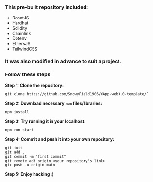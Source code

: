 ### This pre-built repository included:
  - ReactJS
  - Hardhat
  - Solidity
  - Chainlink
  - Dotenv
  - EthersJS
  - TailwindCSS

### It was also modified in advance to suit a project.

### Follow these steps:

**Step 1: Clone the repository:**
```
git clone https://github.com/SnowyField1906/dApp-web3.0-template/`
```

**Step 2: Download necessary `npm` files/libraries:**
```
npm install
```

**Step 3: Try running it in your localhost:**
```
npm run start
```

**Step 4: Commit and push it into your own repository:**
```
git init
git add .
git commit -m "first commit"
git remote add origin <your repository's link>
git push -u origin main
```

**Step 5: Enjoy hacking ;)**
